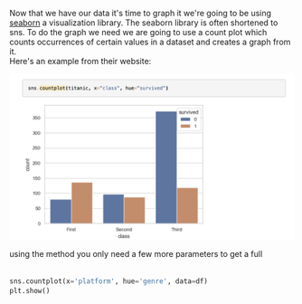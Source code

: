 Now that we have our data it's time to graph it we're going to be using [seaborn](https://seaborn.pydata.org/) a visualization library.
The seaborn library is often shortened to sns. To do the graph we need we are going to use a count plot which counts occurrences of certain values in a dataset and creates a graph from it.  
Here's an example from their website:

![count plot](../../../common/resources/images/count.png)

using the method you only need a few more parameters to get a full



<div class="hint">

```python
   
sns.countplot(x='platform', hue='genre', data=df)
plt.show()
```
</div>